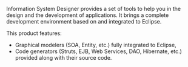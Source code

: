 Information System Designer provides a set of tools to help you in the design and the development of applications. It brings a complete development environment based on and integrated to Eclipse. 

This product features:
* Graphical modelers (SOA, Entity, etc.) fully integrated to Eclipse,
* Code generators (Struts, EJB, Web Services, DAO, Hibernate, etc.) provided along with their source code.
